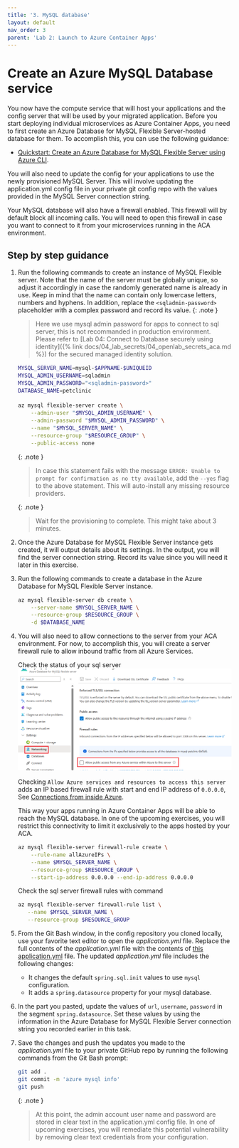 ```yaml
---
title: '3. MySQL database'
layout: default
nav_order: 3
parent: 'Lab 2: Launch to Azure Container Apps'
---
```


# Create an Azure MySQL Database service

You now have the compute service that will host your applications and the config server that will be used by your migrated application. Before you start deploying individual microservices as Azure Container Apps, you need to first create an Azure Database for MySQL Flexible Server-hosted database for them. To accomplish this, you can use the following guidance:

- [Quickstart: Create an Azure Database for MySQL Flexible Server using Azure CLI](https://learn.microsoft.com/azure/mysql/flexible-server/quickstart-create-server-cli).

You will also need to update the config for your applications to use the newly provisioned MySQL Server. This will involve updating the application.yml config file in your private git config repo with the values provided in the MySQL Server connection string.

Your MySQL database will also have a firewall enabled. This firewall will by default block all incoming calls. You will need to open this firewall in case you want to connect to it from your microservices running in the ACA environment.

## Step by step guidance

1. Run the following commands to create an instance of MySQL Flexible server. Note that the name of the server must be globally unique, so adjust it accordingly in case the randomly generated name is already in use. Keep in mind that the name can contain only lowercase letters, numbers and hyphens. In addition, replace the `<sqladmin-password>` placeholder with a complex password and record its value.
   {: .note }
   > Here we use mysql admin password for apps to connect to sql server, this is not recommanded in production environment. Please refer to [Lab 04: Connect to Database securely using identity]({% link docs/04_lab_secrets/04_openlab_secrets_aca.md %}) for the secured managed identity solution.

   ```bash
   MYSQL_SERVER_NAME=mysql-$APPNAME-$UNIQUEID
   MYSQL_ADMIN_USERNAME=sqladmin
   MYSQL_ADMIN_PASSWORD="<sqladmin-password>"
   DATABASE_NAME=petclinic

   az mysql flexible-server create \
       --admin-user "$MYSQL_ADMIN_USERNAME" \
       --admin-password "$MYSQL_ADMIN_PASSWORD" \
       --name "$MYSQL_SERVER_NAME" \
       --resource-group "$RESOURCE_GROUP" \
       --public-access none
   ```

   {: .note }
   > In case this statement fails with the message `ERROR: Unable to prompt for confirmation as no tty available`, add the `--yes` flag to the above statement. This will auto-install any missing resource providers. 
   
   {: .note }
   > Wait for the provisioning to complete. This might take about 3 minutes.

1. Once the Azure Database for MySQL Flexible Server instance gets created, it will output details about its settings. In the output, you will find the server connection string. Record its value since you will need it later in this exercise.

1. Run the following commands to create a database in the Azure Database for MySQL Flexible Server instance.

   ```bash
   az mysql flexible-server db create \
       --server-name $MYSQL_SERVER_NAME \
       --resource-group $RESOURCE_GROUP \
       -d $DATABASE_NAME
   ```

1. You will also need to allow connections to the server from your ACA environment. For now, to accomplish this, you will create a server firewall rule to allow inbound traffic from all Azure Services.

   Check the status of your sql server
   ![SQL Server Networking](../../images/sql-server-manage-firewall.png)

   Checking `Allow Azure services and resources to access this server` adds an IP based firewall rule with start and end IP address of `0.0.0.0`, See [Connections from inside Azure](https://learn.microsoft.com/en-us/azure/azure-sql/database/firewall-configure?view=azuresql#connections-from-inside-azure).

   This way your apps running in Azure Container Apps will be able to reach the MySQL database. In one of the upcoming exercises, you will restrict this connectivity to limit it exclusively to the apps hosted by your ACA.

   ```bash
   az mysql flexible-server firewall-rule create \
       --rule-name allAzureIPs \
       --name $MYSQL_SERVER_NAME \
       --resource-group $RESOURCE_GROUP \
       --start-ip-address 0.0.0.0 --end-ip-address 0.0.0.0
   ```

   Check the sql server firewall rules with command
   ```bash
   az mysql flexible-server firewall-rule list \
      --name $MYSQL_SERVER_NAME \
      --resource-group $RESOURCE_GROUP
   ```

1. From the Git Bash window, in the config repository you cloned locally, use your favorite text editor to open the _application.yml_ file. Replace the full contents of the _application.yml_ file with the contents of [this application.yml](0203_application.yml) file. The updated _application.yml_ file includes the following changes:

   * It changes the default `spring.sql.init` values to use `mysql` configuration.
   * It adds a `spring.datasource` property for your mysql database.

1. In the part you pasted, update the values of `url`, `username`, `password` in the segment `spring.datasource`. Set these values by using the information in the Azure Database for MySQL Flexible Server connection string you recorded earlier in this task.

1. Save the changes and push the updates you made to the _application.yml_ file to your private GitHub repo by running the following commands from the Git Bash prompt:

   ```bash
   git add .
   git commit -m 'azure mysql info'
   git push
   ```

   {: .note }
   > At this point, the admin account user name and password are stored in clear text in the application.yml config file. In one of upcoming exercises, you will remediate this potential vulnerability by removing clear text credentials from your configuration.
 